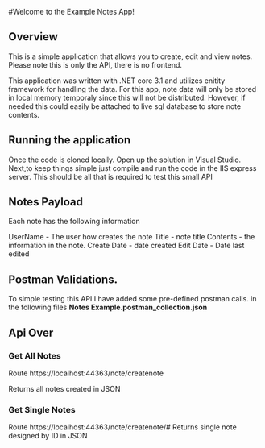 
#Welcome to the Example Notes App!

## Overview 
This is a simple application that allows you to create, edit and view notes. Please note this is only the API, there is no frontend.  

This application was written with .NET core 3.1 and utilizes enitity framework for handling the data. For this app, note data will only be stored in local memory temporaly since this will not be distributed. However, if needed this could easily be attached to live sql database to store note contents. 

## Running the application 
Once the code is cloned locally. Open up the solution in Visual Studio. Next,to keep things simple just compile and run the code in the IIS express server. This should be all that is required to test this small API

## Notes Payload
Each note has the following information 

UserName - The user how creates the note
Title - note title 
Contents - the information in the note.
Create Date  - date created
Edit Date - Date last edited 


## Postman Validations. 
To simple testing this API I have added some pre-defined postman calls. in the following files  **Notes Example.postman_collection.json**

## Api Over

### Get All Notes
Route https://localhost:44363/note/createnote

Returns all notes created in JSON 

### Get Single Notes
Route https://localhost:44363/note/createnote/#
Returns single note designed by ID in JSON 


